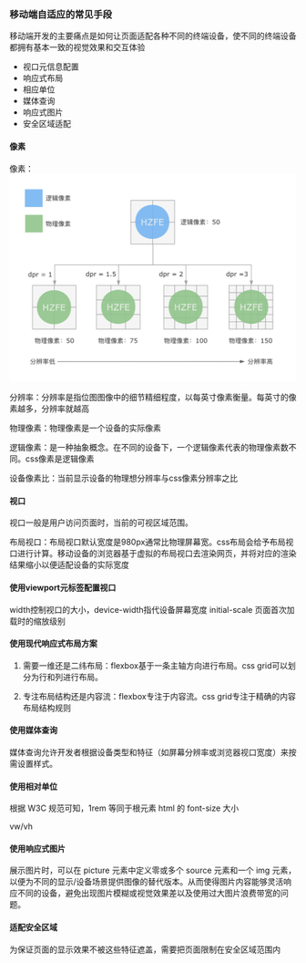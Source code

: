 ### 移动端自适应的常见手段

移动端开发的主要痛点是如何让页面适配各种不同的终端设备，使不同的终端设备都拥有基本一致的视觉效果和交互体验

- 视口元信息配置
- 响应式布局
- 相应单位
- 媒体查询
- 响应式图片
- 安全区域适配

#### 像素

像素：![alt text](image.png)

分辨率：分辨率是指位图图像中的细节精细程度，以每英寸像素衡量。每英寸的像素越多，分辨率就越高

物理像素：物理像素是一个设备的实际像素

逻辑像素：是一种抽象概念。在不同的设备下，一个逻辑像素代表的物理像素数不同。css像素是逻辑像素

设备像素比：当前显示设备的物理想分辨率与css像素分辨率之比

#### 视口

视口一般是用户访问页面时，当前的可视区域范围。

布局视口：布局视口默认宽度是980px通常比物理屏幕宽。css布局会给予布局视口进行计算。移动设备的浏览器基于虚拟的布局视口去渲染网页，并将对应的渲染结果缩小以便适配设备的实际宽度

#### 使用viewport元标签配置视口

width控制视口的大小，device-width指代设备屏幕宽度
initial-scale 页面首次加载时的缩放级别

#### 使用现代响应式布局方案

1. 需要一维还是二纬布局：flexbox基于一条主轴方向进行布局。css grid可以划分为行和列进行布局。

2. 专注布局结构还是内容流：flexbox专注于内容流。css grid专注于精确的内容布局结构规则

#### 使用媒体查询

媒体查询允许开发者根据设备类型和特征（如屏幕分辨率或浏览器视口宽度）来按需设置样式。

#### 使用相对单位

根据 W3C 规范可知，1rem 等同于根元素 html 的 font-size 大小

vw/vh

#### 使用响应式图片

展示图片时，可以在 picture 元素中定义零或多个 source 元素和一个 img 元素，以便为不同的显示/设备场景提供图像的替代版本。从而使得图片内容能够灵活响应不同的设备，避免出现图片模糊或视觉效果差以及使用过大图片浪费带宽的问题。

#### 适配安全区域

为保证页面的显示效果不被这些特征遮盖，需要把页面限制在安全区域范围内
